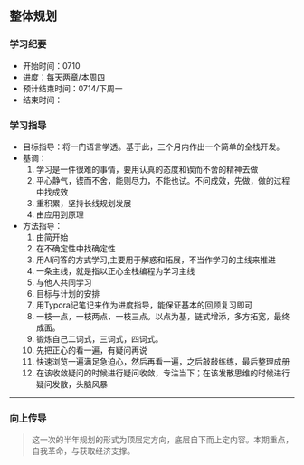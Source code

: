 ## 整体规划

### 学习纪要

* 开始时间：0710
* 进度：每天两章/本周四
* 预计结束时间：0714/下周一
* 结束时间：

### 学习指导

* 目标指导：将一门语言学透。基于此，三个月内作出一个简单的全栈开发。
* 基调：
  1. 学习是一件很难的事情，要用认真的态度和锲而不舍的精神去做
  2. 平心静气，锲而不舍，能则尽力，不能也试。不问成效，先做，做的过程中找成效
  3. 重积累，坚持长线规划发展
  4. 由应用到原理
* 方法指导：
  1. 由简开始
  2. 在不确定性中找确定性
  3. 用AI问答的方式学习,主要用于解惑和拓展，不当作学习的主线来推进
  4. 一条主线，就是指以正心全栈编程为学习主线
  5. 与他人共同学习
  6. 目标与计划的安排
  7. 用Typora记笔记来作为进度指导，能保证基本的回顾复习即可
  8. 一枝一点，一枝两点，一枝三点。以点为基，链式增添，多方拓宽，最终成面。
  9. 锻炼自己二词式，三词式，四词式。
  10. 先把正心的看一遍，有疑问再说
  11. 快速浏览一遍满足急迫心，然后再看一遍，之后敲敲练练，最后整理成册
  12. 在该收敛疑问的时候进行疑问收敛，专注当下；在该发散思维的时候进行疑问发散，头脑风暴

---

### 向上传导

> 这一次的半年规划的形式为顶层定方向，底层自下而上定内容。本期重点，自我革命，与获取经济支撑。

